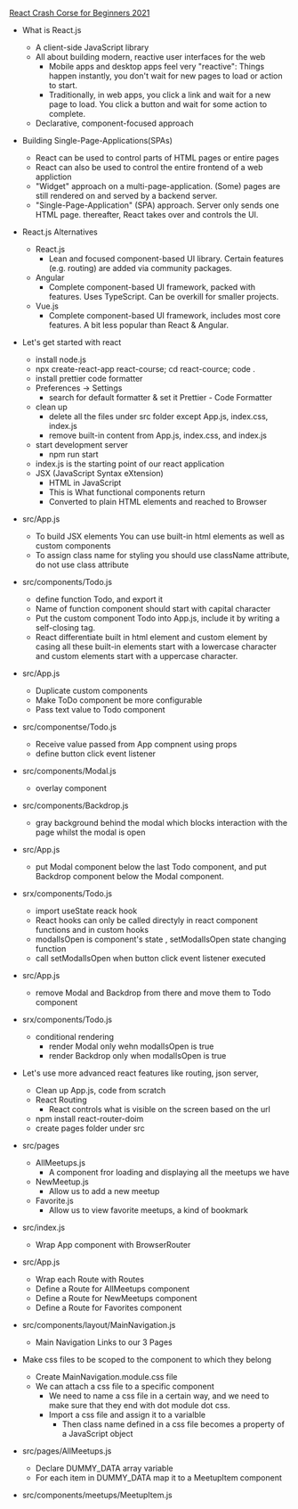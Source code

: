[React Crash Corse for Beginners 2021](https://www.youtube.com/watch?v=Dorf8i6lCuk&t=1s)

* What is React.js
  * A client-side JavaScript library
  * All about building modern, reactive user interfaces for the web
    * Mobile apps and desktop apps feel very "reactive": Things happen instantly, you don't wait for new pages to load or action to start.
    * Traditionally, in web apps, you click a link and wait for a new page to load. You click a button  and wait for some action to complete.
  * Declarative, component-focused approach
  
* Building Single-Page-Applications(SPAs)
  * React can be used to control parts of HTML pages or entire pages
  * React can also be used to control the entire frontend of a web appliction
  * "Widget" approach on a multi-page-application. (Some) pages are still rendered on and served by a backend server.
  * "Single-Page-Application" (SPA) approach. Server only sends one HTML page. thereafter, React takes over and controls the UI.

* React.js Alternatives
  * React.js
    * Lean and focused component-based UI library. Certain features (e.g. routing) are added via community packages.
  * Angular
    * Complete component-based UI framework, packed with features. Uses TypeScript. Can be overkill for smaller projects.
  * Vue.js
    * Complete component-based UI framework, includes most core features. A bit less popular than React & Angular.
    
* Let's get started with react
  * install node.js 
  * npx create-react-app react-course; cd react-cource;  code .
  * install prettier code formatter
  * Preferences -> Settings
    * search for default formatter & set it Prettier - Code Formatter  
  * clean up 
    * delete all the files under src folder except App.js, index.css, index.js
    * remove built-in content from App.js, index.css, and index.js
  * start development server
    * npm run start
  * index.js is the starting point of our react application  
  * JSX (JavaScript Syntax eXtension) 
    * HTML in JavaScript
    * This is What functional components return
    * Converted to plain HTML elements and reached to Browser

* src/App.js
  * To build JSX elements You can use built-in html elements as well as custom components
  * To assign class name for styling you should use className attribute, do not use class attribute

* src/components/Todo.js
  * define function Todo, and export it
  * Name of function component should start with capital character
  * Put the custom component Todo into App.js, include it by writing a self-closing tag.
  * React differentiate built in html element and custom element by casing all these built-in elements start with a lowercase character and custom elements start with a uppercase character.

* src/App.js
  * Duplicate <Todo /> custom components
  * Make ToDo component be more configurable
  * Pass text value to Todo component

* src/componentse/Todo.js
  * Receive value passed from App compnent using props
  * define button click event listener

* src/components/Modal.js
  * overlay component

* src/components/Backdrop.js
  * gray background behind the modal which blocks interaction with the page whilst the modal is open

* src/App.js
  * put Modal component below the last Todo component, and put Backdrop component below the Modal component.

* srx/components/Todo.js
  * import useState reack hook
  * React hooks can only be called directyly in react component functions and in custom hooks
  * modalIsOpen is component's state , setModalIsOpen state changing function
  * call setModalIsOpen when button click event listener executed

* src/App.js
  * remove Modal and Backdrop from there and move them to Todo component

* srx/components/Todo.js
  * conditional rendering
    * render Modal only wehn modalIsOpen is true
    * render Backdrop only when modalIsOpen is true

* Let's use more advanced react features like routing, json server, 
  * Clean up App.js, code from scratch 
  * React Routing
    * React controls what is visible on the screen based on the url
  * npm install react-router-doim  
  * create pages folder under src

* src/pages
  * AllMeetups.js
    * A component fror loading and displaying all the meetups we have
  * NewMeetup.js
    * Allow us to add a new meetup
  * Favorite.js
    * Allow us to view favorite meetups, a kind of bookmark

* src/index.js
  * Wrap App component with BrowserRouter

* src/App.js
  * Wrap each Route with Routes
  * Define a Route for AllMeetups component
  * Define a Route for NewMeetups component
  * Define a Route for Favorites component

* src/components/layout/MainNavigation.js
  * Main Navigation Links to our 3 Pages

* Make css files to be scoped to the component to which they belong
  * Create MainNavigation.module.css file
  * We can attach a css file to a specific component
    * We need to name a css file in a certain way, and we need to make sure that they end with dot module dot css.
    * Import a css file and assign it to a varialble
      * Then class name defined in a css file becomes a property of a JavaScript object

* src/pages/AllMeetups.js
  * Declare DUMMY_DATA array variable
  * For each item in DUMMY_DATA map it to a MeetupItem component

* src/components/meetups/MeetupItem.js